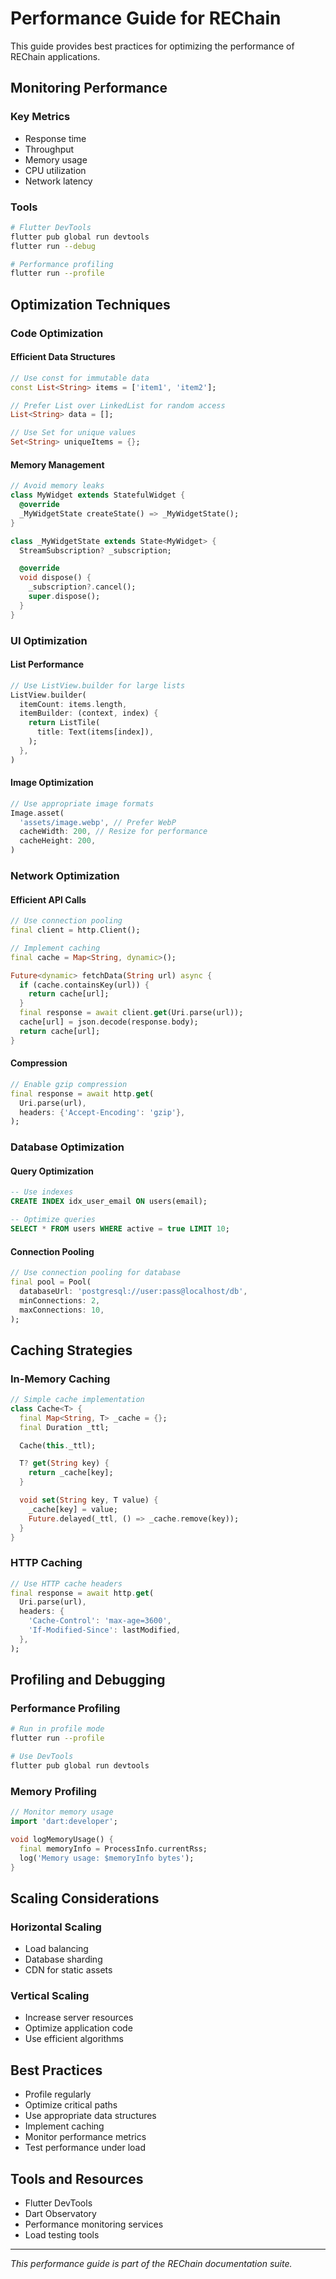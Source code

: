 # Performance Guide for REChain

This guide provides best practices for optimizing the performance of REChain applications.

## Monitoring Performance

### Key Metrics
- Response time
- Throughput
- Memory usage
- CPU utilization
- Network latency

### Tools
```bash
# Flutter DevTools
flutter pub global run devtools
flutter run --debug

# Performance profiling
flutter run --profile
```

## Optimization Techniques

### Code Optimization

#### Efficient Data Structures
```dart
// Use const for immutable data
const List<String> items = ['item1', 'item2'];

// Prefer List over LinkedList for random access
List<String> data = [];

// Use Set for unique values
Set<String> uniqueItems = {};
```

#### Memory Management
```dart
// Avoid memory leaks
class MyWidget extends StatefulWidget {
  @override
  _MyWidgetState createState() => _MyWidgetState();
}

class _MyWidgetState extends State<MyWidget> {
  StreamSubscription? _subscription;

  @override
  void dispose() {
    _subscription?.cancel();
    super.dispose();
  }
}
```

### UI Optimization

#### List Performance
```dart
// Use ListView.builder for large lists
ListView.builder(
  itemCount: items.length,
  itemBuilder: (context, index) {
    return ListTile(
      title: Text(items[index]),
    );
  },
)
```

#### Image Optimization
```dart
// Use appropriate image formats
Image.asset(
  'assets/image.webp', // Prefer WebP
  cacheWidth: 200, // Resize for performance
  cacheHeight: 200,
)
```

### Network Optimization

#### Efficient API Calls
```dart
// Use connection pooling
final client = http.Client();

// Implement caching
final cache = Map<String, dynamic>();

Future<dynamic> fetchData(String url) async {
  if (cache.containsKey(url)) {
    return cache[url];
  }
  final response = await client.get(Uri.parse(url));
  cache[url] = json.decode(response.body);
  return cache[url];
}
```

#### Compression
```dart
// Enable gzip compression
final response = await http.get(
  Uri.parse(url),
  headers: {'Accept-Encoding': 'gzip'},
);
```

### Database Optimization

#### Query Optimization
```sql
-- Use indexes
CREATE INDEX idx_user_email ON users(email);

-- Optimize queries
SELECT * FROM users WHERE active = true LIMIT 10;
```

#### Connection Pooling
```dart
// Use connection pooling for database
final pool = Pool(
  databaseUrl: 'postgresql://user:pass@localhost/db',
  minConnections: 2,
  maxConnections: 10,
);
```

## Caching Strategies

### In-Memory Caching
```dart
// Simple cache implementation
class Cache<T> {
  final Map<String, T> _cache = {};
  final Duration _ttl;

  Cache(this._ttl);

  T? get(String key) {
    return _cache[key];
  }

  void set(String key, T value) {
    _cache[key] = value;
    Future.delayed(_ttl, () => _cache.remove(key));
  }
}
```

### HTTP Caching
```dart
// Use HTTP cache headers
final response = await http.get(
  Uri.parse(url),
  headers: {
    'Cache-Control': 'max-age=3600',
    'If-Modified-Since': lastModified,
  },
);
```

## Profiling and Debugging

### Performance Profiling
```bash
# Run in profile mode
flutter run --profile

# Use DevTools
flutter pub global run devtools
```

### Memory Profiling
```dart
// Monitor memory usage
import 'dart:developer';

void logMemoryUsage() {
  final memoryInfo = ProcessInfo.currentRss;
  log('Memory usage: $memoryInfo bytes');
}
```

## Scaling Considerations

### Horizontal Scaling
- Load balancing
- Database sharding
- CDN for static assets

### Vertical Scaling
- Increase server resources
- Optimize application code
- Use efficient algorithms

## Best Practices

- Profile regularly
- Optimize critical paths
- Use appropriate data structures
- Implement caching
- Monitor performance metrics
- Test performance under load

## Tools and Resources

- Flutter DevTools
- Dart Observatory
- Performance monitoring services
- Load testing tools

---

*This performance guide is part of the REChain documentation suite.*
